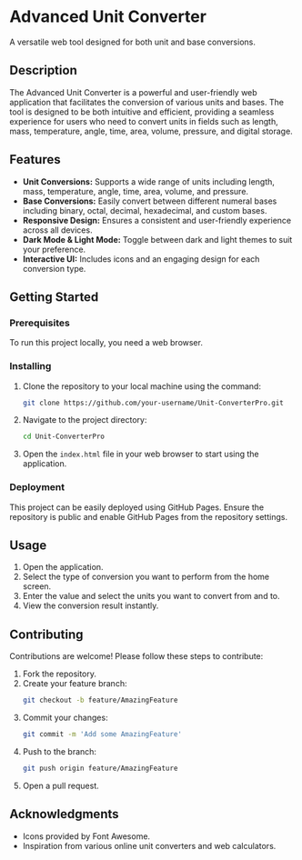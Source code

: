 # Advanced Unit Converter

A versatile web tool designed for both unit and base conversions.

## Description

The Advanced Unit Converter is a powerful and user-friendly web application that facilitates the conversion of various units and bases. The tool is designed to be both intuitive and efficient, providing a seamless experience for users who need to convert units in fields such as length, mass, temperature, angle, time, area, volume, pressure, and digital storage.

## Features

- **Unit Conversions:** Supports a wide range of units including length, mass, temperature, angle, time, area, volume, and pressure.
- **Base Conversions:** Easily convert between different numeral bases including binary, octal, decimal, hexadecimal, and custom bases.
- **Responsive Design:** Ensures a consistent and user-friendly experience across all devices.
- **Dark Mode & Light Mode:** Toggle between dark and light themes to suit your preference.
- **Interactive UI:** Includes icons and an engaging design for each conversion type.

## Getting Started

### Prerequisites

To run this project locally, you need a web browser.

### Installing

1. Clone the repository to your local machine using the command:
    ```bash
    git clone https://github.com/your-username/Unit-ConverterPro.git
    ```
2. Navigate to the project directory:
    ```bash
    cd Unit-ConverterPro
    ```
3. Open the `index.html` file in your web browser to start using the application.

### Deployment

This project can be easily deployed using GitHub Pages. Ensure the repository is public and enable GitHub Pages from the repository settings.

## Usage

1. Open the application.
2. Select the type of conversion you want to perform from the home screen.
3. Enter the value and select the units you want to convert from and to.
4. View the conversion result instantly.

## Contributing

Contributions are welcome! Please follow these steps to contribute:

1. Fork the repository.
2. Create your feature branch:
    ```bash
    git checkout -b feature/AmazingFeature
    ```
3. Commit your changes:
    ```bash
    git commit -m 'Add some AmazingFeature'
    ```
4. Push to the branch:
    ```bash
    git push origin feature/AmazingFeature
    ```
5. Open a pull request.

## Acknowledgments

- Icons provided by Font Awesome.
- Inspiration from various online unit converters and web calculators.

